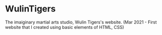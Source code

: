 # WulinTigers
 The imaiginary martial arts studio, Wulin Tigers's website. (Mar 2021 - First website that I created using basic elements of HTML, CSS)
